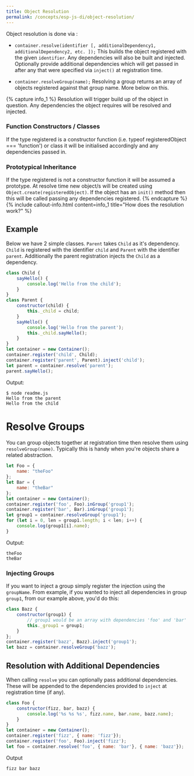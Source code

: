 ```yaml
---
title: Object Resolution
permalink: /concepts/esp-js-di/object-resolution/
---
```


Object resolution is done via :

* `container.resolve(identifier [, additionalDependency1, additionalDependency2, etc. ]);`
  This builds the object registered with the given `identifier`. 
  Any dependencies will also be built and injected.
  Optionally provide additional dependencies which will get passed in after any that were specified via `inject()` at registration time.
  
* `container.resolveGroup(name);`
   Resolving a group returns an array of objects registered against that group name. 
   More below on this.
 
{% capture info_1 %}
Resolution will trigger build up of the object in question. 
Any dependencies the object requires will be resolved and injected.

### Function Constructors / Classes
If the type registered is a constructor function (i.e. typeof registeredObject === 'function') or class it will be initialised accordingly and any dependencies passed in.

### Prototypical Inheritance

If the type registered is not a constructor function it will be assumed a prototype.
At resolve time new object/s will be created using `Object.create(registeredObject)`.
If the object has an `init()` method then this will be called passing any dependencies registered.
{% endcapture %}
{% include callout-info.html content=info_1 title="How does the resolution work?" %}

## Example

Below we have 2 simple classes. 
`Parent` takes `Child` as it's dependency. 
`Child` is registered with the identifier `child` and `Parent` with the identifier `parent`.
Additionally the parent registration injects the `Child` as a dependency.

``` javascript
class Child {
    sayHello() {
        console.log('Hello from the child');
    }
}
class Parent {
    constructor(child) {
        this._child = child;
    }
    sayHello() {
        console.log('Hello from the parent');
        this._child.sayHello();
    }
}
let container = new Container();
container.register('child', Child);
container.register('parent', Parent).inject('child');
let parent = container.resolve('parent');
parent.sayHello();
```

Output:

```
$ node readme.js
Hello from the parent
Hello from the child
```

<a name="resolve-groups"></a>  
# Resolve Groups

You can group objects together at registration time then resolve them using `resolveGroup(name)`.
Typically this is handy when you're objects share a related abstraction.

```javascript
let Foo = {
    name: "theFoo"
};
let Bar = {
    name: "theBar"
};
let container = new Container();
container.register('foo', Foo).inGroup('group1');
container.register('bar', Bar).inGroup('group1');
let group1 = container.resolveGroup('group1');
for (let i = 0, len = group1.length; i < len; i++) {
    console.log(group1[i].name);
}
```

Output:

```
theFoo
theBar
```

### Injecting Groups

If you want to inject a group simply register the injection using the `groupName`.
From example, if you wanted to inject all dependencies in group `group1`, from our example above, you'd do this:

```javascript
class Bazz {
    constructor(group1) {
        // group1 would be an array with dependencies 'foo' and 'bar'
        this._group1 = group1;
    }
};
container.register('bazz', Bazz).inject('group1');
let bazz = container.resolveGroup('bazz');
```

<a name="resolution-with-additional-dependencies"></a>  
## Resolution with Additional Dependencies

When calling `resolve` you can optionally pass additional dependencies.
These will be appended to the dependencies provided to `inject` at registration time (if any).

```javascript
class Foo {
    constructor(fizz, bar, bazz) {
        console.log('%s %s %s', fizz.name, bar.name, bazz.name);
    }
}
let container = new Container();
container.register('fizz', { name: 'fizz'});
container.register('foo', Foo).inject('fizz');
let foo = container.resolve('foo', { name: 'bar'}, { name: 'bazz'});
```

Output

```
fizz bar bazz
```





